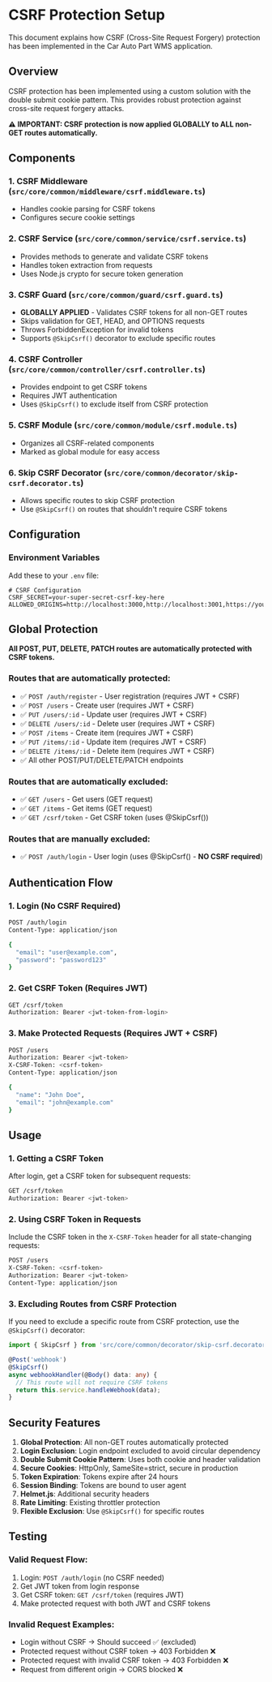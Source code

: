 # CSRF Protection Setup

This document explains how CSRF (Cross-Site Request Forgery) protection has been implemented in the Car Auto Part WMS application.

## Overview

CSRF protection has been implemented using a custom solution with the double submit cookie pattern. This provides robust protection against cross-site request forgery attacks.

**⚠️ IMPORTANT: CSRF protection is now applied GLOBALLY to ALL non-GET routes automatically.**

## Components

### 1. CSRF Middleware (`src/core/common/middleware/csrf.middleware.ts`)

- Handles cookie parsing for CSRF tokens
- Configures secure cookie settings

### 2. CSRF Service (`src/core/common/service/csrf.service.ts`)

- Provides methods to generate and validate CSRF tokens
- Handles token extraction from requests
- Uses Node.js crypto for secure token generation

### 3. CSRF Guard (`src/core/common/guard/csrf.guard.ts`)

- **GLOBALLY APPLIED** - Validates CSRF tokens for all non-GET routes
- Skips validation for GET, HEAD, and OPTIONS requests
- Throws ForbiddenException for invalid tokens
- Supports `@SkipCsrf()` decorator to exclude specific routes

### 4. CSRF Controller (`src/core/common/controller/csrf.controller.ts`)

- Provides endpoint to get CSRF tokens
- Requires JWT authentication
- Uses `@SkipCsrf()` to exclude itself from CSRF protection

### 5. CSRF Module (`src/core/common/module/csrf.module.ts`)

- Organizes all CSRF-related components
- Marked as global module for easy access

### 6. Skip CSRF Decorator (`src/core/common/decorator/skip-csrf.decorator.ts`)

- Allows specific routes to skip CSRF protection
- Use `@SkipCsrf()` on routes that shouldn't require CSRF tokens

## Configuration

### Environment Variables

Add these to your `.env` file:

```env
# CSRF Configuration
CSRF_SECRET=your-super-secret-csrf-key-here
ALLOWED_ORIGINS=http://localhost:3000,http://localhost:3001,https://yourdomain.com
```

## Global Protection

**All POST, PUT, DELETE, PATCH routes are automatically protected with CSRF tokens.**

### Routes that are automatically protected:

- ✅ `POST /auth/register` - User registration (requires JWT + CSRF)
- ✅ `POST /users` - Create user (requires JWT + CSRF)
- ✅ `PUT /users/:id` - Update user (requires JWT + CSRF)
- ✅ `DELETE /users/:id` - Delete user (requires JWT + CSRF)
- ✅ `POST /items` - Create item (requires JWT + CSRF)
- ✅ `PUT /items/:id` - Update item (requires JWT + CSRF)
- ✅ `DELETE /items/:id` - Delete item (requires JWT + CSRF)
- ✅ All other POST/PUT/DELETE/PATCH endpoints

### Routes that are automatically excluded:

- ✅ `GET /users` - Get users (GET request)
- ✅ `GET /items` - Get items (GET request)
- ✅ `GET /csrf/token` - Get CSRF token (uses @SkipCsrf())

### Routes that are manually excluded:

- ✅ `POST /auth/login` - User login (uses @SkipCsrf() - **NO CSRF required**)

## Authentication Flow

### 1. Login (No CSRF Required)

```bash
POST /auth/login
Content-Type: application/json

{
  "email": "user@example.com",
  "password": "password123"
}
```

### 2. Get CSRF Token (Requires JWT)

```bash
GET /csrf/token
Authorization: Bearer <jwt-token-from-login>
```

### 3. Make Protected Requests (Requires JWT + CSRF)

```bash
POST /users
Authorization: Bearer <jwt-token>
X-CSRF-Token: <csrf-token>
Content-Type: application/json

{
  "name": "John Doe",
  "email": "john@example.com"
}
```

## Usage

### 1. Getting a CSRF Token

After login, get a CSRF token for subsequent requests:

```bash
GET /csrf/token
Authorization: Bearer <jwt-token>
```

### 2. Using CSRF Token in Requests

Include the CSRF token in the `X-CSRF-Token` header for all state-changing requests:

```bash
POST /users
X-CSRF-Token: <csrf-token>
Authorization: Bearer <jwt-token>
Content-Type: application/json
```

### 3. Excluding Routes from CSRF Protection

If you need to exclude a specific route from CSRF protection, use the `@SkipCsrf()` decorator:

```typescript
import { SkipCsrf } from 'src/core/common/decorator/skip-csrf.decorator';

@Post('webhook')
@SkipCsrf()
async webhookHandler(@Body() data: any) {
  // This route will not require CSRF tokens
  return this.service.handleWebhook(data);
}
```

## Security Features

1. **Global Protection**: All non-GET routes automatically protected
2. **Login Exclusion**: Login endpoint excluded to avoid circular dependency
3. **Double Submit Cookie Pattern**: Uses both cookie and header validation
4. **Secure Cookies**: HttpOnly, SameSite=strict, secure in production
5. **Token Expiration**: Tokens expire after 24 hours
6. **Session Binding**: Tokens are bound to user agent
7. **Helmet.js**: Additional security headers
8. **Rate Limiting**: Existing throttler protection
9. **Flexible Exclusion**: Use `@SkipCsrf()` for specific routes

## Testing

### Valid Request Flow:

1. Login: `POST /auth/login` (no CSRF needed)
2. Get JWT token from login response
3. Get CSRF token: `GET /csrf/token` (requires JWT)
4. Make protected request with both JWT and CSRF tokens

### Invalid Request Examples:

- Login without CSRF → Should succeed ✅ (excluded)
- Protected request without CSRF token → 403 Forbidden ❌
- Protected request with invalid CSRF token → 403 Forbidden ❌
- Request from different origin → CORS blocked ❌
